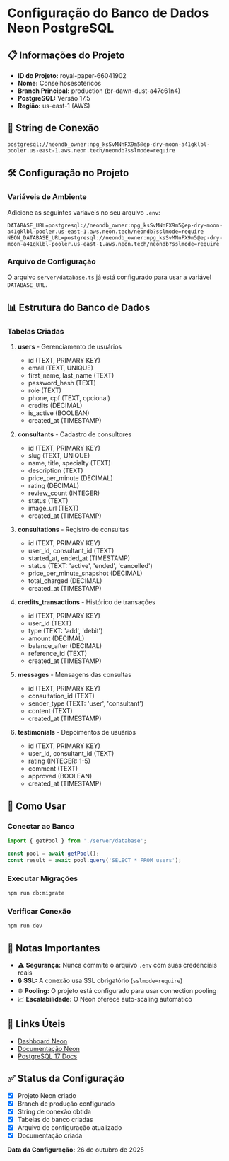# Configuração do Banco de Dados Neon PostgreSQL

## 📋 Informações do Projeto

- **ID do Projeto:** royal-paper-66041902
- **Nome:** Conselhosesotericos
- **Branch Principal:** production (br-dawn-dust-a47c61n4)
- **PostgreSQL:** Versão 17.5
- **Região:** us-east-1 (AWS)

## 🔐 String de Conexão

```
postgresql://neondb_owner:npg_ksSvMNnFX9m5@ep-dry-moon-a41gklbl-pooler.us-east-1.aws.neon.tech/neondb?sslmode=require
```

## 🛠️ Configuração no Projeto

### Variáveis de Ambiente

Adicione as seguintes variáveis no seu arquivo `.env`:

```env
DATABASE_URL=postgresql://neondb_owner:npg_ksSvMNnFX9m5@ep-dry-moon-a41gklbl-pooler.us-east-1.aws.neon.tech/neondb?sslmode=require
NEON_DATABASE_URL=postgresql://neondb_owner:npg_ksSvMNnFX9m5@ep-dry-moon-a41gklbl-pooler.us-east-1.aws.neon.tech/neondb?sslmode=require
```

### Arquivo de Configuração

O arquivo `server/database.ts` já está configurado para usar a variável `DATABASE_URL`.

## 📊 Estrutura do Banco de Dados

### Tabelas Criadas

1. **users** - Gerenciamento de usuários
   - id (TEXT, PRIMARY KEY)
   - email (TEXT, UNIQUE)
   - first_name, last_name (TEXT)
   - password_hash (TEXT)
   - role (TEXT)
   - phone, cpf (TEXT, opcional)
   - credits (DECIMAL)
   - is_active (BOOLEAN)
   - created_at (TIMESTAMP)

2. **consultants** - Cadastro de consultores
   - id (TEXT, PRIMARY KEY)
   - slug (TEXT, UNIQUE)
   - name, title, specialty (TEXT)
   - description (TEXT)
   - price_per_minute (DECIMAL)
   - rating (DECIMAL)
   - review_count (INTEGER)
   - status (TEXT)
   - image_url (TEXT)
   - created_at (TIMESTAMP)

3. **consultations** - Registro de consultas
   - id (TEXT, PRIMARY KEY)
   - user_id, consultant_id (TEXT)
   - started_at, ended_at (TIMESTAMP)
   - status (TEXT: 'active', 'ended', 'cancelled')
   - price_per_minute_snapshot (DECIMAL)
   - total_charged (DECIMAL)
   - created_at (TIMESTAMP)

4. **credits_transactions** - Histórico de transações
   - id (TEXT, PRIMARY KEY)
   - user_id (TEXT)
   - type (TEXT: 'add', 'debit')
   - amount (DECIMAL)
   - balance_after (DECIMAL)
   - reference_id (TEXT)
   - created_at (TIMESTAMP)

5. **messages** - Mensagens das consultas
   - id (TEXT, PRIMARY KEY)
   - consultation_id (TEXT)
   - sender_type (TEXT: 'user', 'consultant')
   - content (TEXT)
   - created_at (TIMESTAMP)

6. **testimonials** - Depoimentos de usuários
   - id (TEXT, PRIMARY KEY)
   - user_id, consultant_id (TEXT)
   - rating (INTEGER: 1-5)
   - comment (TEXT)
   - approved (BOOLEAN)
   - created_at (TIMESTAMP)

## 🚀 Como Usar

### Conectar ao Banco

```typescript
import { getPool } from './server/database';

const pool = await getPool();
const result = await pool.query('SELECT * FROM users');
```

### Executar Migrações

```bash
npm run db:migrate
```

### Verificar Conexão

```bash
npm run dev
```

## 📝 Notas Importantes

- ⚠️ **Segurança:** Nunca commite o arquivo `.env` com suas credenciais reais
- 🔒 **SSL:** A conexão usa SSL obrigatório (`sslmode=require`)
- 🌐 **Pooling:** O projeto está configurado para usar connection pooling
- 📈 **Escalabilidade:** O Neon oferece auto-scaling automático

## 🔗 Links Úteis

- [Dashboard Neon](https://console.neon.tech/app/projects/royal-paper-66041902)
- [Documentação Neon](https://neon.tech/docs/introduction)
- [PostgreSQL 17 Docs](https://www.postgresql.org/docs/17/)

## ✅ Status da Configuração

- [x] Projeto Neon criado
- [x] Branch de produção configurado
- [x] String de conexão obtida
- [x] Tabelas do banco criadas
- [x] Arquivo de configuração atualizado
- [x] Documentação criada

**Data da Configuração:** 26 de outubro de 2025

